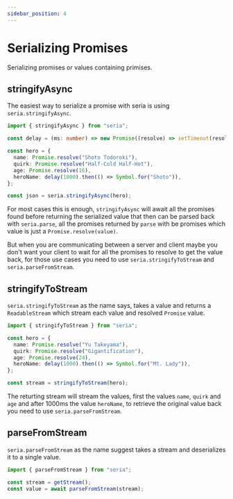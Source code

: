 ```yaml
---
sidebar_position: 4
---
```


# Serializing Promises

Serializing promises or values containing primises.

## stringifyAsync

The easiest way to serialize a promise with seria is using `seria.stringifyAsync`.

```ts
import { stringifyAsync } from "seria";

const delay = (ms: number) => new Promise((resolve) => setTimeout(resolve, ms));

const hero = {
  name: Promise.resolve("Shoto Todoroki"),
  quirk: Promise.resolve("Half-Cold Half-Hot"),
  age: Promise.resolve(16),
  heroName: delay(1000).then(() => Symbol.for("Shoto")),
};

const json = seria.stringifyAsync(hero);
```

For most cases this is enough, `stringifyAsync` will await all the promises found before returning the serialized value that then can be parsed back with `seria.parse`, all the promises returned by `parse` with be promises which value is just a `Promise.resolve(value)`.

But when you are communicating between a server and client maybe you don't want your client to wait for all the promises to resolve to get the value back, for those use cases you need to use `seria.stringifyToStream` and `seria.parseFromStream`.

## stringifyToStream

`seria.stringifyToStream` as the name says, takes a value and returns a `ReadableStream` which stream each value and resolved `Promise` value.

```ts
import { stringifyToStream } from "seria";

const hero = {
  name: Promise.resolve("Yu Takeyama"),
  quirk: Promise.resolve("Gigantification"),
  age: Promise.resolve(24),
  heroName: delay(1000).then(() => Symbol.for("Mt. Lady")),
};

const stream = stringifyToStream(hero);
```

The returting stream will stream the values, first the values `name`, `quirk` and `age` and after 1000ms the value `heroName`, to retrieve the original value back you need to use `seria.parseFromStream`.

## parseFromStream

`seria.parseFromStream` as the name suggest takes a stream and deserializes it to a single value.

```ts
import { parseFromStream } from "seria";

const stream = getStream();
const value = await parseFromStream(stream);
```